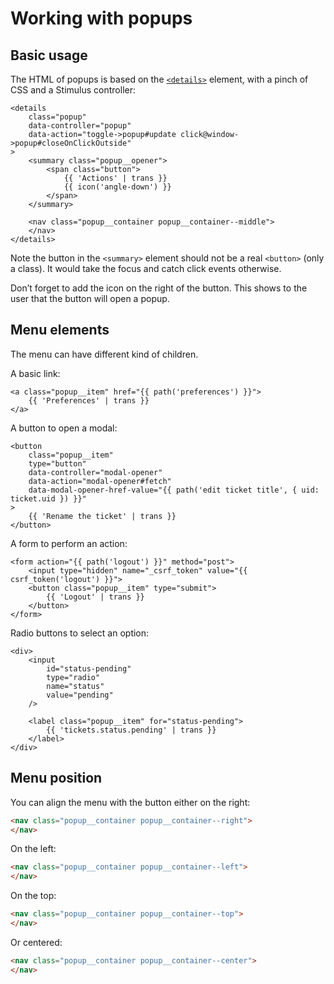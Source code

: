 # Working with popups

## Basic usage

The HTML of popups is based on the [`<details>`](https://developer.mozilla.org/fr/docs/Web/HTML/Element/details) element, with a pinch of CSS and a Stimulus controller:

```twig
<details
    class="popup"
    data-controller="popup"
    data-action="toggle->popup#update click@window->popup#closeOnClickOutside"
>
    <summary class="popup__opener">
        <span class="button">
            {{ 'Actions' | trans }}
            {{ icon('angle-down') }}
        </span>
    </summary>

    <nav class="popup__container popup__container--middle">
    </nav>
</details>
```

Note the button in the `<summary>` element should not be a real `<button>` (only a class).
It would take the focus and catch click events otherwise.

Don’t forget to add the icon on the right of the button.
This shows to the user that the button will open a popup.

## Menu elements

The menu can have different kind of children.

A basic link:

```twig
<a class="popup__item" href="{{ path('preferences') }}">
    {{ 'Preferences' | trans }}
</a>
```

A button to open a modal:

```twig
<button
    class="popup__item"
    type="button"
    data-controller="modal-opener"
    data-action="modal-opener#fetch"
    data-modal-opener-href-value="{{ path('edit ticket title', { uid: ticket.uid }) }}"
>
    {{ 'Rename the ticket' | trans }}
</button>
```

A form to perform an action:

```twig
<form action="{{ path('logout') }}" method="post">
    <input type="hidden" name="_csrf_token" value="{{ csrf_token('logout') }}">
    <button class="popup__item" type="submit">
        {{ 'Logout' | trans }}
    </button>
</form>
```

Radio buttons to select an option:

```twig
<div>
    <input
        id="status-pending"
        type="radio"
        name="status"
        value="pending"
    />

    <label class="popup__item" for="status-pending">
        {{ 'tickets.status.pending' | trans }}
    </label>
</div>
```

## Menu position

You can align the menu with the button either on the right:

```html
<nav class="popup__container popup__container--right">
</nav>
```

On the left:

```html
<nav class="popup__container popup__container--left">
</nav>
```

On the top:

```html
<nav class="popup__container popup__container--top">
</nav>
```

Or centered:

```html
<nav class="popup__container popup__container--center">
</nav>
```
